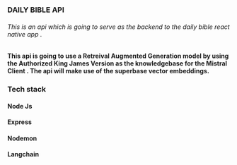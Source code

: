### DAILY BIBLE API

###### This is an api  which is going to serve as the backend to the  daily bible react native app .


#### This api is going to use a Retreival Augmented Generation model by using the Authorized King James Version as the knowledgebase for the Mistral Client . The api will make use of the superbase vector embeddings. 

### Tech stack

#### Node Js
#### Express
#### Nodemon
#### Langchain
